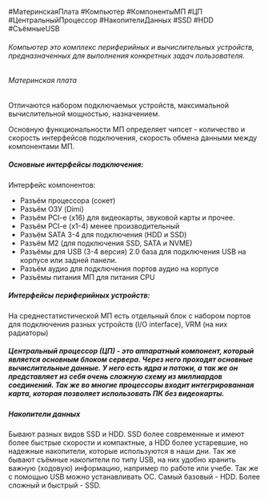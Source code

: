 #МатеринскаяПлата #Компьютер #КомпонентыМП #ЦП #ЦентральныйПроцессор #НакопителиДанных #SSD #HDD #СъёмныеUSB 
###### Компьютер это комплекс периферийных и вычислительных устройств, предназначенных для выполнения конкретных задач пользователя.

###### Материнская плата

Отличаются набором подключаемых устройств, максимальной вычислительной мощностью, назначением. 

Основную функциональности МП определяет чипсет - количество и скорость интерфейсов подключения, скорость обмена данными между компонентами МП.

##### Основные интерфейсы подключения:

Интерфейс компонентов:

- Разъём процессора (сокет)
- Разъём ОЗУ (Dimi)
- Разъём PCI-e (x16) для видеокарты, звуковой карты и прочее.
- Разъём PCI-e (x1-4) менее производительный
- Разъём SATA 3-4 для подключения (HDD и SSD)
- Разъём M2 (для подключения SSD, SATA и NVME)
- Разъёмы для USB (3-4 версия) 2.0 база для подключения USB на корпусе или задней панели.
- Разъём аудио для подключения портов аудио на корпусе
- Разъёмы питания МП для питания CPU 

##### Интерфейсы периферийных устройств: 

На среднестатистической МП есть отдельный блок с набором портов для подключения разных устройств (I/O interface), VRM (на них радиаторы)

##### Центральный процессор (ЦП) - это аппаратный компонент, который является основным блоком сервера. Через него проходят основные вычислительные данные. У него есть ядра и потоки, а так же он представляет из себя очень сложную схему из миллиардов соединений. Так же во многие процессоры входит интегрированная карта, которая позволяет использовать ПК без видеокарты. 

##### Накопители данных 

Бывают разных видов SSD и HDD. SSD более современные и имеют более быстрые скорости и компактные, а HDD более устаревшие, но надежные накопители, которые используются в наши дни. Так же бывают съёмные накопители по типу USB, на них удобно хранить важную (ходовую) информацию, например по работе или учебе. Так же с помощью USB можно устанавливать ОС. Самый базовый - HDD. Более сложный  и быстрый - SSD. 

